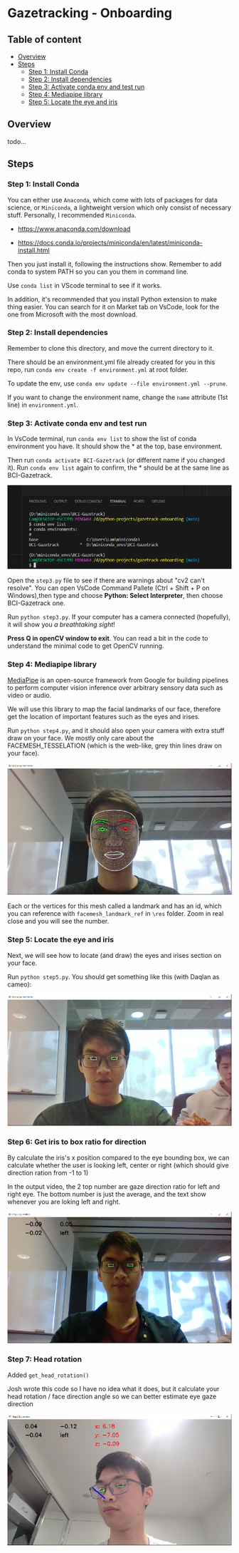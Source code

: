 # Gazetracking - Onboarding

## Table of content

- [Overview](#overview)
- [Steps](#steps)
  - [Step 1: Install Conda](#step-1-install-conda)
  - [Step 2: Install dependencies](#step-2-install-dependencies)
  - [Step 3: Activate conda env and test run](#step-3-activate-conda-env-and-test-run)
  - [Step 4: Mediapipe library](#step-4-mediapipe-library)
  - [Step 5: Locate the eye and iris](#step-5-locate-the-eye-and-iris)

## Overview

todo...

## Steps

### Step 1: Install Conda

You can either use `Anaconda`, which come with lots of packages for data science, or `Miniconda`, a lightweight version which only consist of necessary stuff. Personally, I recommended `Miniconda`.

- <https://www.anaconda.com/download>

- <https://docs.conda.io/projects/miniconda/en/latest/miniconda-install.html>

Then you just install it, following the instructions show. Remember to add conda to system PATH so you can you them in command line.

Use `conda list` in VScode terminal to see if it works.

In addition, it's recommended that you install Python extension to make thing easier. You can search for it on Market tab on VsCode, look for the one from Microsoft with the most download.

### Step 2: Install dependencies

Remember to clone this directory, and move the current directory to it.

There should be an environment.yml file already created for you in this repo, run `conda env create -f environment.yml` at root folder.

To update the env, use `conda env update --file environment.yml --prune`.

If you want to change the environment name, change the `name` attribute (1st line) in `environment.yml`.

### Step 3: Activate conda env and test run

In VsCode terminal, run `conda env list` to show the list of conda environment you have. It should show the \* at the top, base environment.

Then run `conda activate BCI-Gazetrack` (or different name if you changed it). Run `conda env list` again to confirm, the \* should be at the same line as BCI-Gazetrack.

![Step 3 example img](example/step3.png "Step 3")

Open the `step3.py` file to see if there are warnings about "cv2 can't resolve". You can open VsCode Command Pallete (Ctrl + Shift + P on Windows),then type and choose **Python: Select Interpreter**, then choose BCI-Gazetrack one.

Run `python step3.py`. If your computer has a camera connected (hopefully), it will show you _a breathtaking sight_!

**Press Q in openCV window to exit**. You can read a bit in the code to understand the minimal code to get OpenCV running.

### Step 4: Mediapipe library

[MediaPipe](https://github.com/google/mediapipe) is an open-source framework from Google for building pipelines to perform computer vision inference over arbitrary sensory data such as video or audio.

We will use this library to map the facial landmarks of our face, therefore get the location of important features such as the eyes and irises.

Run `python step4.py`, and it should also open your camera with extra stuff draw on your face. We mostly only care about the FACEMESH_TESSELATION (which is the web-like, grey thin lines draw on your face).

![Step 4 example img](example/step4.png "Step 4")

Each or the vertices for this mesh called a landmark and has an id, which you can reference with `facemesh_landmark_ref` in `\res` folder. Zoom in real close and you will see the number.

### Step 5: Locate the eye and iris

Next, we will see how to locate (and draw) the eyes and irises section on your face.

Run `python step5.py`. You should get something like this (with Daqlan as cameo):

![Step 5 example img](example/step5.png "Step 5")

### Step 6: Get iris to box ratio for direction

By calculate the iris's x position compared to the eye bounding box, we can calculate whether the user is looking left, center or right (which should give direction ration from -1 to 1)

In the output video, the 2 top number are gaze direction ratio for left and right eye. The bottom number is just the average, and the text show whenever you are loking left and right.

![Step 6 example img](example/step6.png "Step 6")

### Step 7: Head rotation

Added `get_head_rotation()`

Josh wrote this code so I have no idea what it does, but it calculate your head rotation / face direction angle so we can better estimate eye gaze direction

![Step 7 example img](example/step7.png "Step 7")
